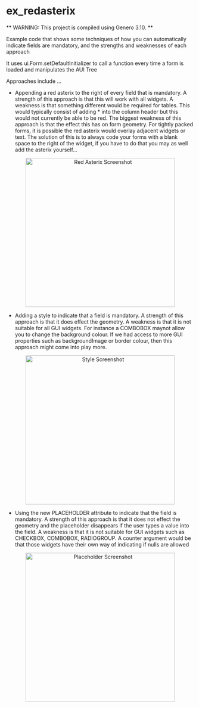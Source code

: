 # ex_redasterix

** WARNING: This project is compiled using Genero 3.10. **

Example code that shows some techniques of how you can automatically indicate fields are mandatory, and the strengths and weaknesses of each approach

It uses ui.Form.setDefaultInitializer to call a function every time a form is loaded and manipulates the AUI Tree

Approaches include ...

* Appending a red asterix to the right of every field that is mandatory.  A strength of this approach is that this will work with all widgets.  A weakness is that something different would be required for tables.  This would typically consist of adding * into the column header but this would not currently be able to be red.  The biggest weakness of this approach is that the effect this has on form geometry.  For tightly packed forms, it is possible the red asterix would overlay adjacent widgets or text.  The solution of this is to always code your forms with a blank space to the right of the widget, if you have to do that you may as well add the asterix yourself...

<p align="center">
<img alt="Red Asterix Screenshot" src="https://user-images.githubusercontent.com/13615993/27722007-9ace9886-5db8-11e7-912b-0fd3ae978f5a.png" width="400" />
</p>


* Adding a style to indicate that a field is mandatory.  A strength of this approach is that it does effect the geometry.  A weakness is that it is not suitable for all GUI widgets.  For instance a COMBOBOX maynot allow you to change the background colour.  If we had access to more GUI properties such as backgroundImage or border colour, then this approach might come into play more.

<p align="center">
<img alt="Style Screenshot" src="https://user-images.githubusercontent.com/13615993/27722006-9aca150e-5db8-11e7-8556-0f330f466bba.png" width="400" />
</p>

* Using the new PLACEHOLDER attribute to indicate that the field is mandatory.  A strength of this approach is that it does not effect the geometry and the placeholder disappears if the user types a value into the field.  A weakness is that it is not suitable for GUI widgets such as CHECKBOX, COMBOBOX, RADIOGROUP.  A counter argument would be that those widgets have their own way of indicating if nulls are allowed

<p align="center">
<img alt="Placeholder Screenshot" src="https://user-images.githubusercontent.com/13615993/27722004-9ac6c872-5db8-11e7-8f97-39775cfe369a.png" width="400" />
</p>

